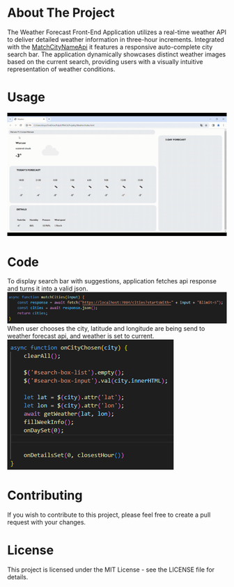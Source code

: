 # About The Project
The Weather Forecast Front-End Application utilizes a real-time weather API 
to deliver detailed weather information in three-hour increments. Integrated 
with the [MatchCityNameApi](https://github.com/KrzysztofTybinka/MatchCityNameApi) it features a responsive auto-complete city search bar. 
The application dynamically showcases distinct weather images based on the current 
search, providing users with a visually intuitive representation of weather conditions. 

# Usage
<img src="content/presentation.gif">

# Code
To display search bar with suggestions, application fetches api response and turns it into a valid json.
<img src="content/matchCity.png">
When user chooses the city, latitude and longitude are being send to weather forecast api, and weather is set to current.
<img src="content/cityChosen.png">

# Contributing
If you wish to contribute to this project, please feel free to create a pull request with your changes.

# License
This project is licensed under the MIT License - see the LICENSE file for details.

